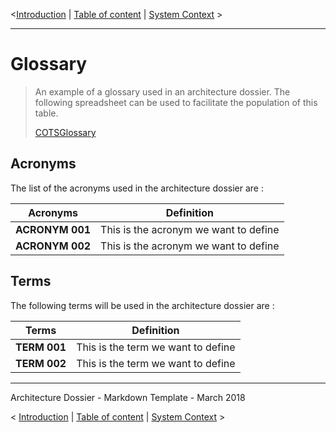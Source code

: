 <[Introduction](./0000.Introduction.md) \| [Table of content](./0001.TableOfContent.md) \| [System Context](./0100.SystemContext.md) >

* * *

# Glossary

> An example of a glossary used in an architecture dossier.
The following spreadsheet can be used to facilitate the population of this table.
>
> [COTSGlossary](./spreadsheets/Architecture-Glossaryv01.xlsx)

## Acronyms

The list of the acronyms used in the architecture dossier are :

|**Acronyms**|Definition |
|:---:|---|
|**ACRONYM 001**|This is the acronym we want to define |
|**ACRONYM 002**|This is the acronym we want to define |

## Terms

The following terms will be used in the architecture dossier are :

|**Terms**|Definition |
|:---:|---|
|**TERM 001**|This is the term we want to define |
|**TERM 002**|This is the term we want to define |

* * *

Architecture Dossier - Markdown Template - March 2018

< [Introduction](./0000.Introduction.md) \| [Table of content](./0001.TableOfContent.md) \| [System Context](./0100.SystemContext.md) >
